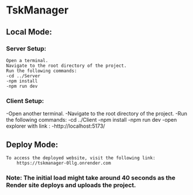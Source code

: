 # TskManager

## Local Mode:

### Server Setup:
	Open a terminal.
	Navigate to the root directory of the project.
	Run the following commands:
	-cd ../Server
	-npm install
	-npm run dev

### Client Setup:

-Open another terminal.
-Navigate to the root directory of the project.
-Run the following commands:
	-cd ../Client
	-npm install
	-npm run dev
-open explorer with link :
	-http://localhost:5173/


## Deploy Mode:
	To access the deployed website, visit the following link:
		https://tskmanager-0llg.onrender.com

### Note: The initial load might take around 40 seconds as the Render site deploys and uploads the project.
